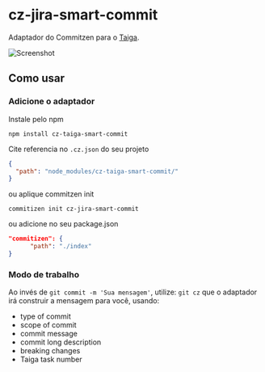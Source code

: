 # cz-jira-smart-commit

Adaptador do Commitzen para o [Taiga](https://tree.taiga.io/support/integrations/changing-elements-status-via-commit-message/).

![Screenshot](other/screenshot.png)

## Como usar

### Adicione o adaptador

Instale pelo npm 

```
npm install cz-taiga-smart-commit
```

Cite referencia no `.cz.json` do seu projeto 

```json
{
  "path": "node_modules/cz-taiga-smart-commit/"
}
```

ou aplique commitzen init
```
commitizen init cz-jira-smart-commit
```

ou adicione no seu package.json
```json
"commitizen": {
      "path": "./index"
}
```

### Modo de trabalho

Ao invés de  `git commit -m 'Sua mensagem'`, utilize: `git cz` que o adaptador irá construir a mensagem para você, usando:
- type of commit
- scope of commit
- commit message
- commit long description
- breaking changes
- Taiga task number


